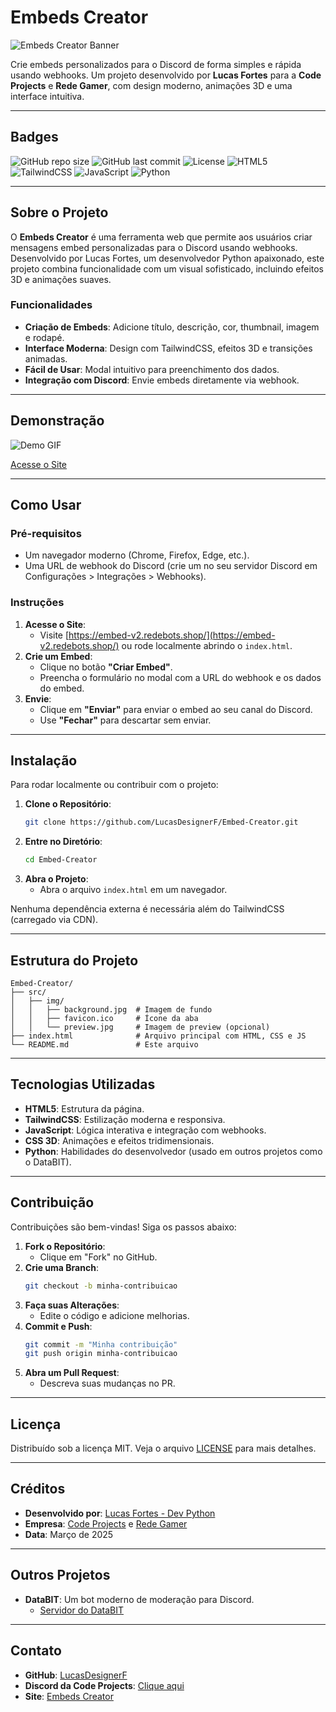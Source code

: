 # Embeds Creator

![Embeds Creator Banner](src/img/favicon.ico) <!-- Substitua por uma imagem real, se tiver -->

Crie embeds personalizados para o Discord de forma simples e rápida usando webhooks. Um projeto desenvolvido por **Lucas Fortes** para a **Code Projects** e **Rede Gamer**, com design moderno, animações 3D e uma interface intuitiva.

---

## Badges

![GitHub repo size](https://img.shields.io/github/repo-size/LucasDesignerF/Embed-Creator?style=flat-square)
![GitHub last commit](https://img.shields.io/github/last-commit/LucasDesignerF/Embed-Creator?style=flat-square)
![License](https://img.shields.io/github/license/LucasDesignerF/Embed-Creator?style=flat-square)
![HTML5](https://img.shields.io/badge/HTML5-E34F26?style=flat-square&logo=html5&logoColor=white)
![TailwindCSS](https://img.shields.io/badge/TailwindCSS-38B2AC?style=flat-square&logo=tailwind-css&logoColor=white)
![JavaScript](https://img.shields.io/badge/JavaScript-F7DF1E?style=flat-square&logo=javascript&logoColor=black)
![Python](https://img.shields.io/badge/Python-3776AB?style=flat-square&logo=python&logoColor=white)

---

## Sobre o Projeto

O **Embeds Creator** é uma ferramenta web que permite aos usuários criar mensagens embed personalizadas para o Discord usando webhooks. Desenvolvido por Lucas Fortes, um desenvolvedor Python apaixonado, este projeto combina funcionalidade com um visual sofisticado, incluindo efeitos 3D e animações suaves.

### Funcionalidades
- **Criação de Embeds**: Adicione título, descrição, cor, thumbnail, imagem e rodapé.
- **Interface Moderna**: Design com TailwindCSS, efeitos 3D e transições animadas.
- **Fácil de Usar**: Modal intuitivo para preenchimento dos dados.
- **Integração com Discord**: Envie embeds diretamente via webhook.

---

## Demonstração

![Demo GIF](src/img/previa.gif) <!-- Adicione um GIF ou imagem real, se disponível -->

[Acesse o Site](https://embed-v2.redebots.shop/)

---

## Como Usar

### Pré-requisitos
- Um navegador moderno (Chrome, Firefox, Edge, etc.).
- Uma URL de webhook do Discord (crie um no seu servidor Discord em Configurações > Integrações > Webhooks).

### Instruções
1. **Acesse o Site**:
   - Visite [https://embed-v2.redebots.shop/](https://embed-v2.redebots.shop/) ou rode localmente abrindo o `index.html`.
2. **Crie um Embed**:
   - Clique no botão **"Criar Embed"**.
   - Preencha o formulário no modal com a URL do webhook e os dados do embed.
3. **Envie**:
   - Clique em **"Enviar"** para enviar o embed ao seu canal do Discord.
   - Use **"Fechar"** para descartar sem enviar.

---

## Instalação

Para rodar localmente ou contribuir com o projeto:

1. **Clone o Repositório**:
   ```bash
   git clone https://github.com/LucasDesignerF/Embed-Creator.git
   ```
2. **Entre no Diretório**:
   ```bash
   cd Embed-Creator
   ```
3. **Abra o Projeto**:
   - Abra o arquivo `index.html` em um navegador.

Nenhuma dependência externa é necessária além do TailwindCSS (carregado via CDN).

---

## Estrutura do Projeto

```
Embed-Creator/
├── src/
│   ├── img/
│   │   ├── background.jpg  # Imagem de fundo
│   │   ├── favicon.ico     # Ícone da aba
│   │   └── preview.jpg     # Imagem de preview (opcional)
├── index.html              # Arquivo principal com HTML, CSS e JS
└── README.md               # Este arquivo
```

---

## Tecnologias Utilizadas

- **HTML5**: Estrutura da página.
- **TailwindCSS**: Estilização moderna e responsiva.
- **JavaScript**: Lógica interativa e integração com webhooks.
- **CSS 3D**: Animações e efeitos tridimensionais.
- **Python**: Habilidades do desenvolvedor (usado em outros projetos como o DataBIT).

---

## Contribuição

Contribuições são bem-vindas! Siga os passos abaixo:

1. **Fork o Repositório**:
   - Clique em "Fork" no GitHub.
2. **Crie uma Branch**:
   ```bash
   git checkout -b minha-contribuicao
   ```
3. **Faça suas Alterações**:
   - Edite o código e adicione melhorias.
4. **Commit e Push**:
   ```bash
   git commit -m "Minha contribuição"
   git push origin minha-contribuicao
   ```
5. **Abra um Pull Request**:
   - Descreva suas mudanças no PR.

---

## Licença

Distribuído sob a licença MIT. Veja o arquivo [LICENSE](LICENSE) para mais detalhes.

---

## Créditos

- **Desenvolvido por**: [Lucas Fortes - Dev Python](https://github.com/LucasDesignerF)
- **Empresa**: [Code Projects](https://discord.gg/x74fnzcz2S) e [Rede Gamer](https://discord.gg/x74fnzcz2S)
- **Data**: Março de 2025

---

## Outros Projetos

- **DataBIT**: Um bot moderno de moderação para Discord.
  - [Servidor do DataBIT](https://discord.gg/AhcHfUpNeM)

---

## Contato

- **GitHub**: [LucasDesignerF](https://github.com/LucasDesignerF)
- **Discord da Code Projects**: [Clique aqui](https://discord.gg/x74fnzcz2S)
- **Site**: [Embeds Creator](https://embed-v2.redebots.shop/)
